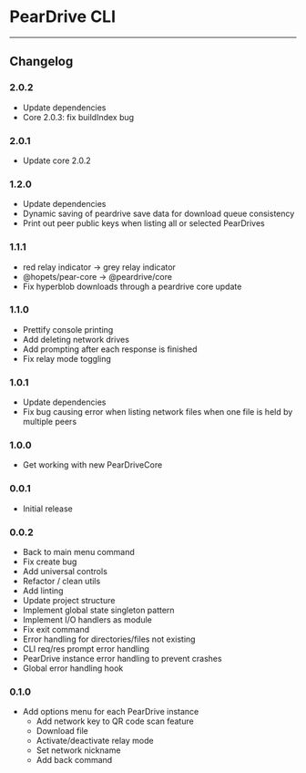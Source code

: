 # PearDrive CLI

---

## Changelog

### 2.0.2

- Update dependencies
- Core 2.0.3: fix buildIndex bug

### 2.0.1

- Update core 2.0.2

### 1.2.0

- Update dependencies
- Dynamic saving of peardrive save data for download queue consistency
- Print out peer public keys when listing all or selected PearDrives

### 1.1.1

- red relay indicator -> grey relay indicator
- @hopets/pear-core -> @peardrive/core
- Fix hyperblob downloads through a peardrive core update

### 1.1.0

- Prettify console printing
- Add deleting network drives
- Add prompting after each response is finished
- Fix relay mode toggling

### 1.0.1

- Update dependencies
- Fix bug causing error when listing network files when one file is held by multiple peers

### 1.0.0

- Get working with new PearDriveCore

### 0.0.1

- Initial release

### 0.0.2

- Back to main menu command
- Fix create bug
- Add universal controls
- Refactor / clean utils
- Add linting
- Update project structure
- Implement global state singleton pattern
- Implement I/O handlers as module
- Fix exit command
- Error handling for directories/files not existing
- CLI req/res prompt error handling
- PearDrive instance error handling to prevent crashes
- Global error handling hook

### 0.1.0

- Add options menu for each PearDrive instance
  - Add network key to QR code scan feature
  - Download file
  - Activate/deactivate relay mode
  - Set network nickname
  - Add back command
